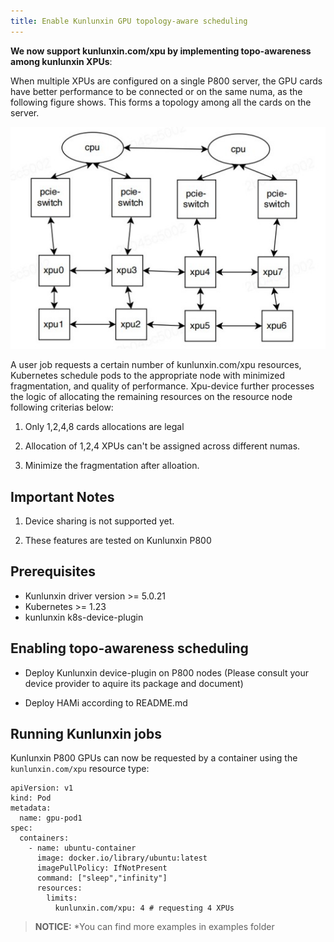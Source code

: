 ```yaml
---
title: Enable Kunlunxin GPU topology-aware scheduling
---
```


**We now support kunlunxin.com/xpu by implementing topo-awareness among kunlunxin XPUs**:

When multiple XPUs are configured on a single P800 server, the GPU cards have better performance to be connected or on the same numa, as the following figure shows. This forms a topology among all the cards on the server. 

![img](../../resources/kunlunxin_topo.jpg)

A user job requests a certain number of kunlunxin.com/xpu resources, Kubernetes schedule pods to the appropriate node with minimized fragmentation, and quality of performance. Xpu-device further processes the logic of allocating the remaining resources on the resource node following criterias below:
1. Only 1,2,4,8 cards allocations are legal

2. Allocation of 1,2,4 XPUs can't be assigned across different numas.

3. Minimize the fragmentation after alloation.

## Important Notes

1. Device sharing is not supported yet.

2. These features are tested on Kunlunxin P800

## Prerequisites

* Kunlunxin driver version >= 5.0.21
* Kubernetes >= 1.23
* kunlunxin k8s-device-plugin

## Enabling topo-awareness scheduling

* Deploy Kunlunxin device-plugin on P800 nodes (Please consult your device provider to aquire its package and document)

* Deploy HAMi according to README.md

## Running Kunlunxin jobs

Kunlunxin P800 GPUs can now be requested by a container
using the `kunlunxin.com/xpu`  resource type:

```
apiVersion: v1
kind: Pod
metadata:
  name: gpu-pod1
spec:
  containers:
    - name: ubuntu-container
      image: docker.io/library/ubuntu:latest
      imagePullPolicy: IfNotPresent
      command: ["sleep","infinity"]
      resources:
        limits:
          kunlunxin.com/xpu: 4 # requesting 4 XPUs
```

> **NOTICE:** *You can find more examples in examples folder
